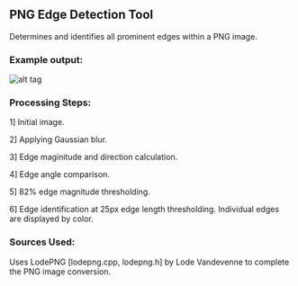 ## PNG Edge Detection Tool
Determines and identifies all prominent edges within a PNG image.

### Example output:




![alt tag](https://github.com/sjsimps/PNG-Edge-Detection/blob/master/output_flow.png)

### Processing Steps:

  1] Initial image.
  
  2] Applying Gaussian blur.
  
  3] Edge maginitude and direction calculation.
  
  4] Edge angle comparison.
  
  5] 82% edge magnitude thresholding.
  
  6] Edge identification at 25px edge length thresholding. Individual edges are displayed by color.

### Sources Used:

Uses LodePNG [lodepng.cpp, lodepng.h] by Lode Vandevenne to complete the PNG image conversion.

